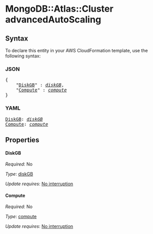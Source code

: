 # MongoDB::Atlas::Cluster advancedAutoScaling

## Syntax

To declare this entity in your AWS CloudFormation template, use the following syntax:

### JSON

<pre>
{
    "<a href="#diskgb" title="DiskGB">DiskGB</a>" : <i><a href="diskgb.md">diskGB</a></i>,
    "<a href="#compute" title="Compute">Compute</a>" : <i><a href="compute.md">compute</a></i>
}
</pre>

### YAML

<pre>
<a href="#diskgb" title="DiskGB">DiskGB</a>: <i><a href="diskgb.md">diskGB</a></i>
<a href="#compute" title="Compute">Compute</a>: <i><a href="compute.md">compute</a></i>
</pre>

## Properties

#### DiskGB

_Required_: No

_Type_: <a href="diskgb.md">diskGB</a>

_Update requires_: [No interruption](https://docs.aws.amazon.com/AWSCloudFormation/latest/UserGuide/using-cfn-updating-stacks-update-behaviors.html#update-no-interrupt)

#### Compute

_Required_: No

_Type_: <a href="compute.md">compute</a>

_Update requires_: [No interruption](https://docs.aws.amazon.com/AWSCloudFormation/latest/UserGuide/using-cfn-updating-stacks-update-behaviors.html#update-no-interrupt)

